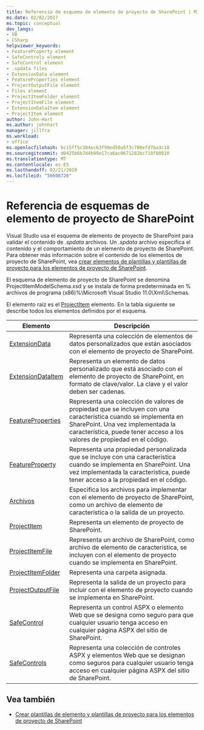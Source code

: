 ```yaml
---
title: Referencia de esquema de elemento de proyecto de SharePoint | Microsoft Docs
ms.date: 02/02/2017
ms.topic: conceptual
dev_langs:
- VB
- CSharp
helpviewer_keywords:
- FeatureProperty element
- SafeControls element
- SafeControl element
- .spdata files
- ExtensionData element
- FeatureProperties element
- ProjectOutputFile element
- Files element
- ProjectItemFolder element
- ProjectItemFile element
- ExtensionDataItem element
- ProjectItem element
author: John-Hart
ms.author: johnhart
manager: jillfra
ms.workload:
- office
ms.openlocfilehash: bc15ff5c384ec63f99ed50a5f3c700efd7ba3c18
ms.sourcegitcommit: d0425b6b7d4b99e17ca6ac0671282bc718f80910
ms.translationtype: MT
ms.contentlocale: es-ES
ms.lasthandoff: 02/21/2019
ms.locfileid: "56608726"
---
```

# <a name="sharepoint-project-item-schema-reference"></a>Referencia de esquemas de elemento de proyecto de SharePoint
  Visual Studio usa el esquema de elemento de proyecto de SharePoint para validar el contenido de *.spdata* archivos. Un *.spdata* archivo especifica el contenido y el comportamiento de un elemento de proyecto de SharePoint. Para obtener más información sobre el contenido de los elementos de proyecto de SharePoint, vea [crear elementos de plantillas y plantillas de proyecto para los elementos de proyecto de SharePoint](../sharepoint/creating-item-templates-and-project-templates-for-sharepoint-project-items.md).

 El esquema de elemento de proyecto de SharePoint se denomina ProjectItemModelSchema.xsd y se instala de forma predeterminada en % archivos de programa (x86)%\Microsoft Visual Studio 11.0\Xml\Schemas.

 El elemento raíz es el [ProjectItem](../sharepoint/projectitem-element.md) elemento. En la tabla siguiente se describe todos los elementos definidos por el esquema.

|Elemento|Descripción|
|-------------|-----------------|
|[ExtensionData](../sharepoint/extensiondata-element.md)|Representa una colección de elementos de datos personalizados que están asociados con el elemento de proyecto de SharePoint.|
|[ExtensionDataItem](../sharepoint/extensiondataitem-element.md)|Representa un elemento de datos personalizado que está asociado con el elemento de proyecto de SharePoint, en formato de clave/valor. La clave y el valor deben ser cadenas.|
|[FeatureProperties](../sharepoint/featureproperties-element.md)|Representa una colección de valores de propiedad que se incluyen con una característica cuando se implementa en SharePoint. Una vez implementada la característica, puede tener acceso a los valores de propiedad en el código.|
|[FeatureProperty](../sharepoint/featureproperty-element.md)|Representa una propiedad personalizada que se incluye con una característica cuando se implementa en SharePoint. Una vez implementada la característica, puede tener acceso a la propiedad en el código.|
|[Archivos](../sharepoint/files-element.md)|Especifica los archivos para implementar con el elemento de proyecto de SharePoint, como un archivo de elemento de característica o la salida de un proyecto.|
|[ProjectItem](../sharepoint/projectitem-element.md)|Representa un elemento de proyecto de SharePoint.|
|[ProjectItemFile](../sharepoint/projectitemfile-element.md)|Representa un archivo de SharePoint, como archivo de elemento de característica, se incluyen con el elemento de proyecto cuando se implementa en SharePoint.|
|[ProjectItemFolder](../sharepoint/projectitemfolder-element.md)|Representa una carpeta asignada.|
|[ProjectOutputFile](../sharepoint/projectoutputfile-element.md)|Representa la salida de un proyecto para incluir con el elemento de proyecto cuando se implementa en SharePoint.|
|[SafeControl](../sharepoint/safecontrol-element.md)|Representa un control ASPX o elemento Web que se designa como seguro para que cualquier usuario tenga acceso en cualquier página ASPX del sitio de SharePoint.|
|[SafeControls](../sharepoint/safecontrols-element.md)|Representa una colección de controles ASPX y elementos Web que se designan como seguros para cualquier usuario tenga acceso en cualquier página ASPX del sitio de SharePoint.|

## <a name="see-also"></a>Vea también
- [Crear plantillas de elemento y plantillas de proyecto para los elementos de proyecto de SharePoint](../sharepoint/creating-item-templates-and-project-templates-for-sharepoint-project-items.md)
